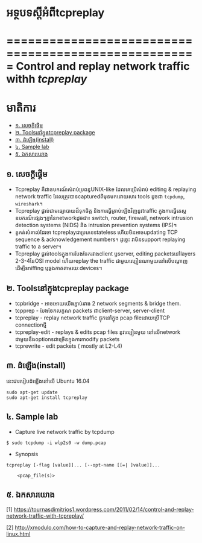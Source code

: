 # អទ្ថបទស្ដីអំពីtcpreplay
=====================================================
Control and replay network traffic withh *tcpreplay*
=====================================================

មាតិការ
=======

* [១.​ សេចក្ដីផ្ដើម](#intro)
* [២. Toolsនៅក្នុងtcpreplay package](#tools)
* [៣. ដំឡើង(install)](#install)
* [៤. Sample lab](#lab)
* [៥. ឯកសារយោង](#ref)


## <a name="intro">១.​ សេចក្ដីផ្ដើម</a>

* Tcpreplay គឺជាឧបករណ៍សំរាប់ប្រពន្ធUNIX-like​ ដែលគេប្រើសំរាប់ editing & replaying network traffic ដែលត្រូវបានcapturedពីមុនមកដោយសារ tools ដូចជា `tcpdump`, `wireshark`។
* Tcpreplay ផ្ដល់ជាមធ្យោបាយដ៏ទុកចិត្ត និងការធ្វើត្រាប់ឡើងវិញនូវtraffic ក្នុង​ការធ្វើតេស្ត ឧបករណ៍ផ្សេងៗគ្នានៃnetworkដូចជា៖ switch, router, firewall, network intrusion detection systems (NIDS) និង intrusion prevention systems (IPS)។
* គួកត់សំគាល់ដែរថា​ tcpreplayជាប្រភេទstateless ហើយមិនអាចupdating TCP sequence & acknowledgement numbers។ ដូច្នេះ វាមិនsupport replaying traffic to a server។
* Tcpreplay ផ្ដល់toolsក្នុងការបែងចែករវាងclient ឫserver, editing packetsនៅlayers 2-3-4នៃOSI model ហើយreplay the traffic ជាមួយ​ល្បឿនណាមួយនៅលើបណ្ដាញ ដើម្បីsniffing ឫឆ្លងកាតតាមរយៈdevices។

## <a name="tools">២. Toolsនៅក្នុងtcpreplay package</a>

* tcpbridge - អាចអោយយើងភ្ជាប់រវាង 2 network segments & bridge them.
* tcpprep - បែងចែកលក្ខណៈpackets ជាclient-server, server-client
* tcpreplay - replay network traffic ផ្ទុកនៅក្នុង pcap fileដោយ​ប្រើTCP connectionថ្មី
* tcpreplay-edit - replays & edits pcap files នូវល្បឿនមួយ​ នៅលើnetwork ជាមួយនឹងoptionsជាច្រើនក្នុងការmodify packets
* tcprewrite - edit packets ( mostly at L2-L4)

## <a name="install">៣. ដំឡើង(install)</a>

នេះជារបៀបដំឡើងនៅលើ Ubuntu 16.04
```
sudo apt-get update
sudo apt-get install tcpreplay
```

## <a name="lab">៤. Sample lab</a>

* Capture live network traffic by tcpdump
```
$ sudo tcpdump -i wlp2s0 -w dump.pcap
```
* Synopsis
```
tcpreplay [-flag [value]]... [--opt-name [[=| ]value]]...

    <pcap_file(s)> 
```


## <a name="ref">៥. ឯកសារយោង</a>
[1] https://tournasdimitrios1.wordpress.com/2011/02/14/control-and-replay-network-traffic-with-tcpreplay/

[2] http://xmodulo.com/how-to-capture-and-replay-network-traffic-on-linux.html

